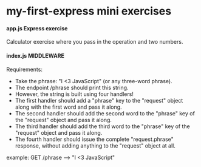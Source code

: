 # my-first-express mini exercises

#### app.js Express exercise
Calculator exercise where you pass in the operation and two numbers. 

#### index.js MIDDLEWARE 
Requirements:
- Take the phrase: "I <3 JavaScript" (or any three-word phrase).
- The endpoint /phrase  should print this string.
- However, the string is built using four handlers!
- The first handler should add a "phrase" key to the "request" object along with the first word and pass it along.
- The second handler should add the second word to the "phrase" key of the "request" object and pass it along.
- The third handler should add the third word to the "phrase" key of the "request" object and pass it along.
- The fourth handler should issue the complete "request.phrase" response, without adding anything to the "request" object at all.

example:   GET   /phrase   --> "I <3 JavaScript"
